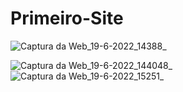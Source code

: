 # Primeiro-Site

![Captura da Web_19-6-2022_14388_](https://user-images.githubusercontent.com/72623235/174493831-5ffc9a63-67d8-46d2-bc7c-96eb93fba75f.jpeg)


![Captura da Web_19-6-2022_144048_](https://user-images.githubusercontent.com/72623235/174493821-b0fa825a-9f80-4497-bd06-7aa4e4b8b748.jpeg)
![Captura da Web_19-6-2022_15251_](https://user-images.githubusercontent.com/72623235/174494390-13008bdc-b7aa-4693-95ae-46c3f5a32a36.jpeg)
